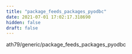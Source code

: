 ```yaml
---
title: "package_feeds_packages_pyodbc"
date: 2021-07-01 17:02:17.318690
hidden: false
draft: false
---
```


ath79/generic/package_feeds_packages_pyodbc

